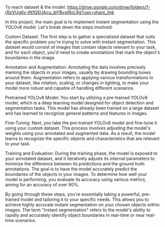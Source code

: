 To reach dataset & the model: https://drive.google.com/drive/folders/1-rRzVUg6v-tN1Q5UAcu_ibYBystRoL9g?usp=share_link

In this project, the main goal is to implement instant segmentation using the YOLOv8 model. Let's break down the steps involved:

Custom Dataset: The first step is to gather a specialized dataset that suits the specific problem you're trying to solve with instant segmentation. This dataset would consist of images that contain objects relevant to your task, and for each object, you'd need to create annotations that mark the object's boundaries in the image.

Annotation and Augmentation: Annotating the data involves precisely marking the objects in your images, usually by drawing bounding boxes around them. Augmentation refers to applying various transformations to your dataset, like rotation, scaling, or changes in lighting, to make your model more robust and capable of handling different scenarios.

Pretrained YOLOv8 Model: You start by utilizing a pre-trained YOLOv8 model, which is a deep learning model designed for object detection and segmentation tasks. This model has already been trained on a large dataset and has learned to recognize general patterns and features in images.

Fine-Tuning: Next, you take the pre-trained YOLOv8 model and fine-tune it using your custom dataset. This process involves adjusting the model's weights using your annotated and augmented data. As a result, the model learns to recognize the specific objects and characteristics that are relevant to your task.

Training and Evaluation: During the training phase, the model is exposed to your annotated dataset, and it iteratively adjusts its internal parameters to minimize the difference between its predictions and the ground truth annotations. The goal is to have the model accurately predict the boundaries of the objects in your images. To determine how well your model is performing, you evaluate its accuracy using various metrics, aiming for an accuracy of over 90%.

By going through these steps, you're essentially taking a powerful, pre-trained model and tailoring it to your specific needs. This allows you to achieve highly accurate instant segmentation on your chosen objects within images. The term "instant segmentation" refers to the model's ability to rapidly and accurately identify object boundaries in real-time or near real-time scenarios.
